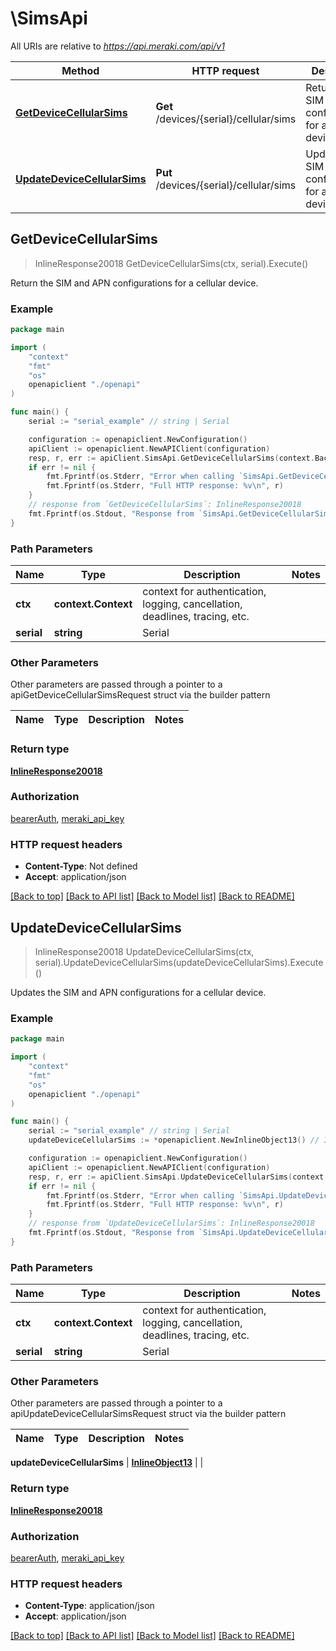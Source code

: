 # \SimsApi

All URIs are relative to *https://api.meraki.com/api/v1*

Method | HTTP request | Description
------------- | ------------- | -------------
[**GetDeviceCellularSims**](SimsApi.md#GetDeviceCellularSims) | **Get** /devices/{serial}/cellular/sims | Return the SIM and APN configurations for a cellular device.
[**UpdateDeviceCellularSims**](SimsApi.md#UpdateDeviceCellularSims) | **Put** /devices/{serial}/cellular/sims | Updates the SIM and APN configurations for a cellular device.



## GetDeviceCellularSims

> InlineResponse20018 GetDeviceCellularSims(ctx, serial).Execute()

Return the SIM and APN configurations for a cellular device.



### Example

```go
package main

import (
    "context"
    "fmt"
    "os"
    openapiclient "./openapi"
)

func main() {
    serial := "serial_example" // string | Serial

    configuration := openapiclient.NewConfiguration()
    apiClient := openapiclient.NewAPIClient(configuration)
    resp, r, err := apiClient.SimsApi.GetDeviceCellularSims(context.Background(), serial).Execute()
    if err != nil {
        fmt.Fprintf(os.Stderr, "Error when calling `SimsApi.GetDeviceCellularSims``: %v\n", err)
        fmt.Fprintf(os.Stderr, "Full HTTP response: %v\n", r)
    }
    // response from `GetDeviceCellularSims`: InlineResponse20018
    fmt.Fprintf(os.Stdout, "Response from `SimsApi.GetDeviceCellularSims`: %v\n", resp)
}
```

### Path Parameters


Name | Type | Description  | Notes
------------- | ------------- | ------------- | -------------
**ctx** | **context.Context** | context for authentication, logging, cancellation, deadlines, tracing, etc.
**serial** | **string** | Serial | 

### Other Parameters

Other parameters are passed through a pointer to a apiGetDeviceCellularSimsRequest struct via the builder pattern


Name | Type | Description  | Notes
------------- | ------------- | ------------- | -------------


### Return type

[**InlineResponse20018**](InlineResponse20018.md)

### Authorization

[bearerAuth](../README.md#bearerAuth), [meraki_api_key](../README.md#meraki_api_key)

### HTTP request headers

- **Content-Type**: Not defined
- **Accept**: application/json

[[Back to top]](#) [[Back to API list]](../README.md#documentation-for-api-endpoints)
[[Back to Model list]](../README.md#documentation-for-models)
[[Back to README]](../README.md)


## UpdateDeviceCellularSims

> InlineResponse20018 UpdateDeviceCellularSims(ctx, serial).UpdateDeviceCellularSims(updateDeviceCellularSims).Execute()

Updates the SIM and APN configurations for a cellular device.



### Example

```go
package main

import (
    "context"
    "fmt"
    "os"
    openapiclient "./openapi"
)

func main() {
    serial := "serial_example" // string | Serial
    updateDeviceCellularSims := *openapiclient.NewInlineObject13() // InlineObject13 |  (optional)

    configuration := openapiclient.NewConfiguration()
    apiClient := openapiclient.NewAPIClient(configuration)
    resp, r, err := apiClient.SimsApi.UpdateDeviceCellularSims(context.Background(), serial).UpdateDeviceCellularSims(updateDeviceCellularSims).Execute()
    if err != nil {
        fmt.Fprintf(os.Stderr, "Error when calling `SimsApi.UpdateDeviceCellularSims``: %v\n", err)
        fmt.Fprintf(os.Stderr, "Full HTTP response: %v\n", r)
    }
    // response from `UpdateDeviceCellularSims`: InlineResponse20018
    fmt.Fprintf(os.Stdout, "Response from `SimsApi.UpdateDeviceCellularSims`: %v\n", resp)
}
```

### Path Parameters


Name | Type | Description  | Notes
------------- | ------------- | ------------- | -------------
**ctx** | **context.Context** | context for authentication, logging, cancellation, deadlines, tracing, etc.
**serial** | **string** | Serial | 

### Other Parameters

Other parameters are passed through a pointer to a apiUpdateDeviceCellularSimsRequest struct via the builder pattern


Name | Type | Description  | Notes
------------- | ------------- | ------------- | -------------

 **updateDeviceCellularSims** | [**InlineObject13**](InlineObject13.md) |  | 

### Return type

[**InlineResponse20018**](InlineResponse20018.md)

### Authorization

[bearerAuth](../README.md#bearerAuth), [meraki_api_key](../README.md#meraki_api_key)

### HTTP request headers

- **Content-Type**: application/json
- **Accept**: application/json

[[Back to top]](#) [[Back to API list]](../README.md#documentation-for-api-endpoints)
[[Back to Model list]](../README.md#documentation-for-models)
[[Back to README]](../README.md)

